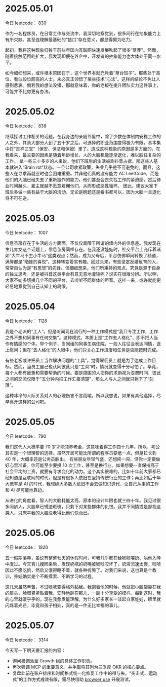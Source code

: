 # 2025.05.01

今日 leetcode： 830

作为一名程序员，在日常工作与交流中，我深切地察觉到，很多同行在抽象能力上有所欠缺。甚至连理解最基础的“接口”存在意义，都显得颇为吃力。

起初，我将这种现象归咎于前些年国内互联网快速发展吹起了很多“草莽”。然而，随着接触范围的扩大，我发现即便在外企中，开发者的抽象能力也大体处于同一水平。

如今细细想来，或许根本原因在于，这个世界本就充斥着“草台班子”。那些处于高位、看似段位颇高的人士，未必真正领悟了某些技术“心法”。这样的结论不免让人感到悲哀。倘若我的想法没错，那就意味着，你的老板在提升团队实力这件事上，可能并不比你更有办法。

# 2025.05.02

今日 leetcode： 838

继续探讨工作相关的话题。在我身边的亲戚邻里中，除了少数在体制内安稳工作的人之外，其余大部分人到了五十岁之后，可选择的职业范围变得极为有限，基本集中在“吉祥三宝”（保安、保洁和保姆）里了。造成这种现象的原因是多方面的，在我看来，最主要的因素是随着年龄增长，人的大脑机能逐渐退化，难以胜任复杂的工作。
拿一些三十多岁的人来说，他们下班后的生活被刷抖音占据，那这些人基本就进入“Brain rot”状态。一旦公司收紧政策，失业几乎是不可避免的。而且，这些人在寻求再就业时也会困难重重。并非他们真的没有能力 AC LeetCode，而是他们的大脑已经失去了重新振作的能力。他们甚至会丧失找工作的紧迫感，然后待业时间越久，雇主就越不愿意雇佣他们，从而形成恶性循环。
因此，建议大家下班后多做一些有益于大脑的活动，无论是刷题还是看书都可以，因为大脑一旦退化将不可在逆。

# 2025.05.03

今日 leetcode： 1007

信息茧房存在于生活的方方面面，不仅仅局限于所谓的墙内外的信息差。我发现在生儿育女这个话题上，信息茧房同样存在。在我还没娃娃时，社交平台上充斥着诸如“大牛马不生小牛马”这类观点；然而，成为父母后，平台仿佛瞬间转换了频道，满屏都是“晒娃的喜悦”。这种转变着实有趣。回过头来，有些坚定反婚反育的人，常常自认为是“有思想”的先锋。但细细想来，他们所秉持的观点，究竟是源于自身的独立思考，还是被抖音这类平台有意无意地灌输呢？说实在很难分辨。所以啊，大家不妨多切换几个不同的平台，去听听不同群体的声音。这样一来，或许就能更轻易地察觉到自己认知上的局限。

# 2025.05.04

今日 leetcode： 1128

我是个老派的“工人”。但是听闻现在流行的一种工作模式是“我只专注工作，工作之外不想和同事有任何交集”。这种模式，本质上是“工作去人格化”，即不把人当作有情感的个体。举个例子，当同组的同事生病住院，一般人往往会表达同情，送上慰问；但在“去人格化”的人眼中，他们只关心工作进度和任务是否能按时完成。

有些老板或许把员工当作解决问题的“工具”，觉得雇佣员工就是为了达成工作目标。然而，当员工自己也认同彼此只是“工具”时，情况就变得十分可怕了。毕竟，每个人都有疲惫和需要帮助的时候。要是周围的人把你的求助视为浪费时间，彼此之间的交流仅限于“五分钟内把工作汇报清楚”，那么人与人之间就只剩下了“刻薄”。

这种冰冷的人际关系对人的心理伤害不言而喻。所以我想说，如果有其他选择，尽早离开这样的公司吧。

# 2025.05.05

今日 leetcode： 790

我们这代人大概率要 70 岁才能领养老金，这意味着得工作四十几年。所以，考公其实是一个很理智的选择，虽然开局可能比所谓的程序员要低一点，但是拉长到 40 年，大概率还是公务员胜出。
有些朋友年轻气盛，还想闯一闯，但你一定要做好心里准备，你可能至少要换 10 次工作，甚至是换行业。如果想要一直保持高于社会平均的工资，就要有寻求变化的动力。这个其实很难的，比如十年前大家都已经知道是互联网的时代，但是有很多人依旧在坚持传统行业的工作；再比如后十年大概率是 AI 的时代，我想绝大多数人依旧不会去做知识迭代，让自己从事的工作和 AI 尽可能地靠边。

从进化的角度看，智人的大脑耗能太高，原本的设计年限也就三四十年。我见过很多同龄人，大脑早已锈迹斑斑，只剩下对某些群体的仇恨。我并不同情或是鄙视这类人，只庆幸我的大脑没老得比他们快而已。

# 2025.05.06

今日 leetcode： 1920

五一假期落幕，虽说有整整七天的休假时间，可我几乎都在给唬唬喂奶、哄他入睡中度过。今天育儿嫂回来后，发现奶瓶的奶嘴被唬唬咬坏了，奶液流速太慢，唬唬因此不愿吃奶，然后又饿得睡不着，就各种折腾了。对我们来说，这也算是个教训，养娃确实是个不断摸索、不断学习的过程。

这几天虽然辛苦，不过唬唬变得格外黏我。我抱着他的时候，他就把小脑袋靠在我的肩头，脸蛋紧紧贴着我，安静地趴在那儿，一副十分享受的模样。每到这时，我的心里就暖乎乎的。现在我愈发能理解，为什么好多家长一谈起自家娃娃，眼里就闪烁着光芒，毕竟和孩子相处，真的是一件无比幸福的事儿。

# 2025.05.07

今日 leetcode： 3314

今天写一下明天要汇报的内容：

- 询问被调派至 Growth 组的具体工作职责。
- 再次强调 MCP 的重要意义，并争取将其列为三季度 OKR 的核心要点。
- 复盘此前在账户排序和时间格式统一化修复工作中的得与失。“突击式、运动式”的工作方式成效有限，需尽快借助 [browser use][0] 开展测试。


[0]: https://github.com/browser-use/browser-use